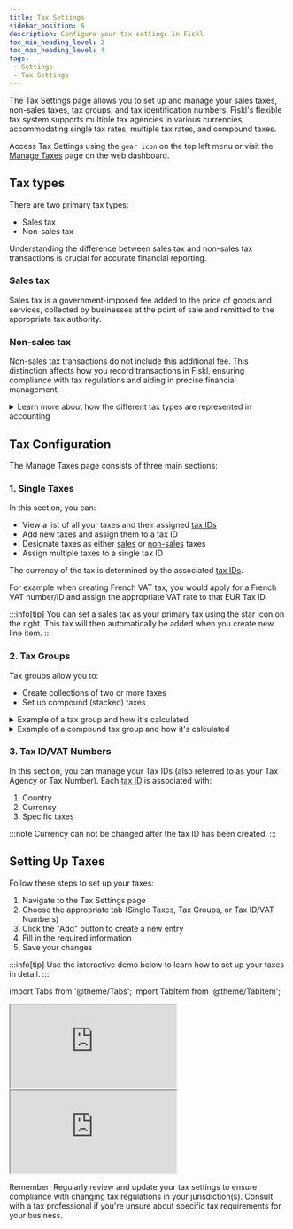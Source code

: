 ```yaml
---
title: Tax Settings
sidebar_position: 6
description: Configure your tax settings in Fiskl
toc_min_heading_level: 2
toc_max_heading_level: 4
tags:
 - Settings
 - Tax Settings
---
```


The Tax Settings page allows you to set up and manage your sales taxes, non-sales taxes, tax groups, and tax identification numbers. Fiskl's flexible tax system supports multiple tax agencies in various currencies, accommodating single tax rates, multiple tax rates, and compound taxes.

Access Tax Settings using the `gear icon` on the top left menu or visit the [Manage Taxes](https://my.fiskl.com/manage-taxes) page on the web dashboard.

## Tax types

There are two primary tax types:

- Sales tax
- Non-sales tax

Understanding the difference between sales tax and non-sales tax transactions is crucial for accurate financial reporting.

### Sales tax

Sales tax is a government-imposed fee added to the price of goods and services, collected by businesses at the point of sale and remitted to the appropriate tax authority.

### Non-sales tax

Non-sales tax transactions do not include this additional fee. This distinction affects how you record transactions in Fiskl, ensuring compliance with tax regulations and aiding in precise financial management.

<details>
  <summary>Learn more about how the different tax types are represented in accounting</summary>

  **Sales taxes**:
  
  - Are always assigned a [Tax ID](tax-settings#3-tax-idvat-numbers)
  - When you create a tax ID, a ledger account with the tax ID as its name is created in your chart of accounts under `Liabilities > Sales Taxes Payable`

  **Non-sales taxes**:
  
  - Do not have a tax ID and do not get a unique ledger account created
  - All values assigned to your non-sales tax will be in the ledger account `Liabilities > Other Taxes Payable`

</details>


## Tax Configuration

The Manage Taxes page consists of three main sections:

### 1. Single Taxes

In this section, you can:

- View a list of all your taxes and their assigned [tax IDs](tax-settings#3-tax-idvat-numbers)
- Add new taxes and assign them to a tax ID
- Designate taxes as either [sales](tax-settings#sales-tax) or [non-sales](tax-settings#non-sales-tax) taxes
- Assign multiple taxes to a single tax ID

The currency of the tax is determined by the associated [tax IDs](tax-settings#3-tax-idvat-numbers).

For example when creating French VAT tax, you would apply for a French VAT number/ID and assign the appropriate VAT rate to that EUR Tax ID.

:::info[tip]
You can set a sales tax as your primary tax using the star icon on the right. This tax will then automatically be added when you create new line item.
:::

### 2. Tax Groups

Tax groups allow you to:

- Create collections of two or more taxes
- Set up compound (stacked) taxes

<details>
  <summary>Example of a tax group and how it's calculated</summary>

    In British Columbia, the sales tax group includes both the Goods and Services Tax (GST) and the Provincial Sales Tax (PST). These are applied together on sales transactions, with each tax having its own rate and rules but grouped for calculation and reporting purposes.
     
     **An example of a tax group with three taxes:**
    ```
    Tax Code A: 5% sales tax
    Tax Code B: 6% regional tax
    Tax Code C: 4% municipal tax
    ```
Let's say you purchase an item for $100. Here's how the non-compound tax group would be calculated:

  ```
    Tax Code A (5% sales tax):
    $100 × 0.05 = $5.00
    Tax Code B (6% regional tax):
    $100 × 0.06 = $6.00
    Tax Code C (4% municipal tax):
    $100 × 0.04 = $4.00
  ```

Total taxes: $5.00 + $6.00 + $4.00 = $15.00

</details>

<details>
  <summary>Example of a compound tax group and how it's calculated</summary>

    In Quebec, Canada, the tax structure includes both the federal Goods and Services Tax (GST) and the provincial Quebec Sales Tax (QST).
```
    GST (Goods and Services Tax):
        This is a federal tax applied across Canada.
        The GST rate is 5%.
    QST (Quebec Sales Tax):
        This is a provincial tax specific to Quebec.
        The QST rate is 9.975%.
```

QST is calculated on the selling price plus GST.

```
    Base Price of an Item: $100
    GST Calculation: $100 × 0.05 = $5.00
    QST Calculation: ($100 + $5) × 0.09975 = $10.47
```

Total Taxes: $5.00 (GST) + $10.47 (QST) = $15.47 

Final Price of the Item: $100 + $15.47 = $115.47
</details>

### 3. Tax ID/VAT Numbers

In this section, you can manage your Tax IDs (also referred to as your Tax Agency or Tax Number). Each [tax ID](tax-settings#3-tax-idvat-numbers) is associated with:

1. Country
2. Currency
3. Specific taxes

:::note
Currency can not be changed after the tax ID has been created.
:::

## Setting Up Taxes

Follow these steps to set up your taxes:

1. Navigate to the Tax Settings page
2. Choose the appropriate tab (Single Taxes, Tax Groups, or Tax ID/VAT Numbers)
3. Click the "Add" button to create a new entry
4. Fill in the required information
5. Save your changes

:::info[tip]
Use the interactive demo below to learn how to set up your taxes in detail.
:::

import Tabs from '@theme/Tabs';
import TabItem from '@theme/TabItem';

<Tabs>
  <TabItem value="web" label="Web" default>
    <div style={{ position: 'relative', paddingBottom: '56.25%', height: 0, width: '100%' }}>
<iframe
style={{ position: 'absolute', top: 0, left: 0, width: '100%', height: '100%', border: 0 }}
src="https://demo.fiskl.com/e/clzfgbf21001skx0c7irtx3gl/tour"
allowFullScreen
webkitallowfullscreen="true"
mozallowfullscreen="true"
allowtransparency="true"
></iframe>
</div>
  </TabItem>
  <TabItem value="mobile" label="Mobile">
   <div style={{ position: 'relative', paddingBottom: '56.25%', height: 0, width: '100%' }}>
<iframe
style={{ position: 'absolute', top: 0, left: 0, width: '100%', height: '100%', border: 0 }}
src="https://demo.fiskl.com/e/clzfgbf21001skx0c7irtx3gl/tour"
allowFullScreen
webkitallowfullscreen="true"
mozallowfullscreen="true"
allowtransparency="true"
></iframe>
</div>
  </TabItem>

</Tabs>



Remember: Regularly review and update your tax settings to ensure compliance with changing tax regulations in your jurisdiction(s). Consult with a tax professional if you're unsure about specific tax requirements for your business.
